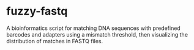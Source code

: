 # fuzzy-fastq
A bioinformatics script for matching DNA sequences with predefined barcodes and adapters using a mismatch threshold, then visualizing the distribution of matches in FASTQ files.
